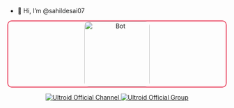 - 👋 Hi, I’m @sahildesai07

<div align="center" style="border: 2px solid #e94560; border-radius: 10px;">
  <img src="https://yt3.googleusercontent.com/p9g9i5N55WgCn1mFFjl8iut4BOd0O4RRjn7WB_Silj9JmJ42tE-yhdZ0oR_7m-F4kGHT22Br=s176-c-k-c0x00ffffff-no-rj" alt="Bot" width="150" style="border-radius: 10px;">
</div>

<p align="center">
  <a href="https://t.me/ultroid_official">
    <img src="https://img.shields.io/badge/Ultroid%20%F0%9D%95%8F%20Official-Channel-blue?style=for-the-badge&logo=telegram" alt="Ultroid Official Channel">
  </a>
  <a href="https://t.me/ultroidofficial_chat">
    <img src="https://img.shields.io/badge/Ultroid%20%F0%9D%95%8F%20Official-Group-blue?style=for-the-badge&logo=telegram" alt="Ultroid Official Group">
  </a>
</p>


<!---
sahildesai07/sahildesai07 is a ✨ special ✨ repository because its `README.md` (this file) appears on your GitHub profile.
You can click the Preview link to take a look at your changes.
--->
